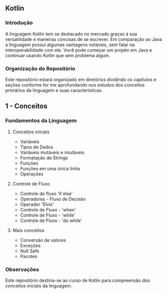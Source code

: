 ## Kotlin
 
### Introdução
A linguagem Kotlin tem se destacado no mercado graças à sua versatilidade e maneiras concisas de se escrever. Em comparação ao Java a linguagem possui algumas vantagens notáveis, sem falar na interoperabilidade com ele. Você pode começar um projeto em Java e continuar usando Kotlin que sem problema algum. 

### Organização do Repositório 
Este reposítório estará organizado em diretórios dividindo os capítulos e seções conforme for me aprofundando nos estudos dos conceitos primários da linguagem e suas características.

## 1 - Conceitos
### Fundamentos da Linguagem  

1. Conceitos iniciais
	* Variáveis 
	* Tipos de Dados
	* Variáveis mutáveis e imutáveis 
	* Formatação de Strings
	* Funções 
	* Funções em uma única linha 
	* Operações       

2. Controle de Fluxo
	* Controle de fluxo 'if else'
	* Operadores - Fluxo de Decisão
	* Operador 'Elvis'
	* Controle de Fluxo - 'when'
	* Controle de Fluxo - 'while'
	* Controle de Fluxo - 'do while'

3. Mais conceitos 
	* Conversão de valores 	
	* Exceções 
	* Null Safe
	* Pacotes 


### Observações 
Este repositório destina-se ao curso de Kotlin para compreensão dos conceitos iniciais da linguagem. 


